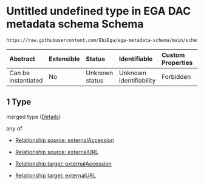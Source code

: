 # Untitled undefined type in EGA DAC metadata schema Schema

```txt
https://raw.githubusercontent.com/EbiEga/ega-metadata-schema/main/schemas/EGA.DAC.json#/properties/dacRelationships/items/allOf/1/anyOf/2/allOf/1
```



| Abstract            | Extensible | Status         | Identifiable            | Custom Properties | Additional Properties | Access Restrictions | Defined In                                                             |
| :------------------ | :--------- | :------------- | :---------------------- | :---------------- | :-------------------- | :------------------ | :--------------------------------------------------------------------- |
| Can be instantiated | No         | Unknown status | Unknown identifiability | Forbidden         | Allowed               | none                | [EGA.DAC.json\*](../../../schemas/EGA.DAC.json "open original schema") |

## 1 Type

merged type ([Details](ega-properties-dac-relationships-items-allof-relationship-constraints-for-a-dac-anyof-relationships-of-external-accessions-and-urls-optional-ones-allof-1.md))

any of

* [Relationship source: externalAccession](ega-4-defs-relationship-source-externalaccession.md "check type definition")

* [Relationship source: externalURL](ega-4-defs-relationship-source-externalurl.md "check type definition")

* [Relationship target: externalAccession](ega-4-defs-relationship-target-externalaccession.md "check type definition")

* [Relationship target: externalURL](ega-4-defs-relationship-target-externalurl.md "check type definition")
